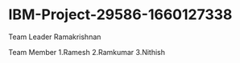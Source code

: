 # IBM-Project-29586-1660127338

Team Leader
Ramakrishnan

Team Member
1.Ramesh
2.Ramkumar
3.Nithish
